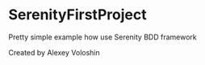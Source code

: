 # SerenityFirstProject
Pretty simple example how use Serenity BDD framework

 Created by Alexey Voloshin

